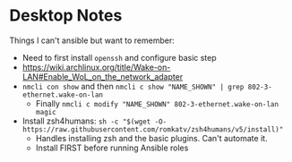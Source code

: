 # Desktop Notes

Things I can't ansible but want to remember:
- Need to first install `openssh` and configure basic step
- https://wiki.archlinux.org/title/Wake-on-LAN#Enable_WoL_on_the_network_adapter
- `nmcli con show` and then `nmcli c show "NAME_SHOWN" | grep 802-3-ethernet.wake-on-lan`
    - Finally `nmcli c modify "NAME_SHOWN" 802-3-ethernet.wake-on-lan magic`
- Install zsh4humans: `sh -c "$(wget -O- https://raw.githubusercontent.com/romkatv/zsh4humans/v5/install)"`
    - Handles installing zsh and the basic plugins.  Can't automate it.
    - Install FIRST before running Ansible roles